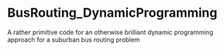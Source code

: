 # BusRouting_DynamicProgramming
A rather primitive code for an otherwise brilliant dynamic programming approach for a suburban bus routing problem
